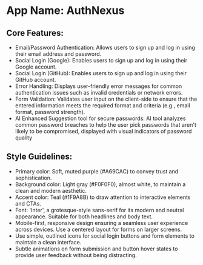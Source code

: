 # **App Name**: AuthNexus

## Core Features:

- Email/Password Authentication: Allows users to sign up and log in using their email address and password.
- Social Login (Google): Enables users to sign up and log in using their Google account.
- Social Login (GitHub): Enables users to sign up and log in using their GitHub account.
- Error Handling: Displays user-friendly error messages for common authentication issues such as invalid credentials or network errors.
- Form Validation: Validates user input on the client-side to ensure that the entered information meets the required format and criteria (e.g., email format, password strength).
- AI Enhanced Suggestion tool for secure passwords: AI tool analyzes common password breaches to help the user pick passwords that aren't likely to be compromised, displayed with visual indicators of password quality

## Style Guidelines:

- Primary color: Soft, muted purple (#A69CAC) to convey trust and sophistication.
- Background color: Light gray (#F0F0F0), almost white, to maintain a clean and modern aesthetic.
- Accent color: Teal (#1F9A8B) to draw attention to interactive elements and CTAs.
- Font: 'Inter', a grotesque-style sans-serif for its modern and neutral appearance. Suitable for both headlines and body text.
- Mobile-first, responsive design ensuring a seamless user experience across devices. Use a centered layout for forms on larger screens.
- Use simple, outlined icons for social login buttons and form elements to maintain a clean interface.
- Subtle animations on form submission and button hover states to provide user feedback without being distracting.